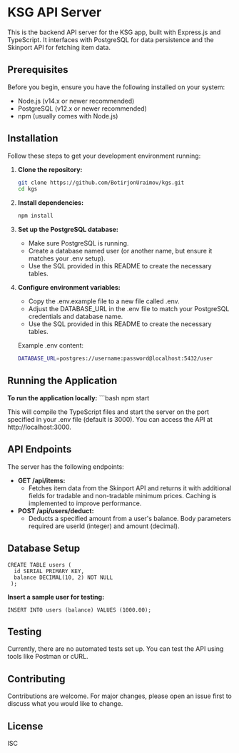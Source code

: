 # KSG API Server

This is the backend API server for the KSG app, built with Express.js and TypeScript. It interfaces with PostgreSQL for data persistence and the Skinport API for fetching item data.

## Prerequisites

Before you begin, ensure you have the following installed on your system:
- Node.js (v14.x or newer recommended)
- PostgreSQL (v12.x or newer recommended)
- npm (usually comes with Node.js)

## Installation

Follow these steps to get your development environment running:

1. **Clone the repository:**
   ```bash
   git clone https://github.com/BotirjonUraimov/kgs.git
   cd kgs

2. **Install dependencies:**
   ```bash
   npm install
   
3. **Set up the PostgreSQL database:**
   - Make sure PostgreSQL is running.
   - Create a database named user (or another name, but ensure it matches your .env setup).
   - Use the SQL provided in this README to create the necessary tables.
     
4. **Configure environment variables:**
   - Copy the .env.example file to a new file called .env.
   - Adjust the DATABASE_URL in the .env file to match your PostgreSQL credentials and database name.
   - Use the SQL provided in this README to create the necessary tables.
     
   Example .env content:
   
   ```bash
   DATABASE_URL=postgres://username:password@localhost:5432/user

## Running the Application

  **To run the application locally:**
    ```bash
    npm start

This will compile the TypeScript files and start the server on the port specified in your .env file (default is 3000). You can access the API at http://localhost:3000.

## API Endpoints

The server has the following endpoints:

- **GET /api/items:**
   - Fetches item data from the Skinport API and returns it with additional fields for tradable and non-tradable minimum prices. Caching is implemented to improve performance.
- **POST /api/users/deduct:**
   - Deducts a specified amount from a user's balance. Body parameters required are userId (integer) and amount (decimal).


## Database Setup

    
    CREATE TABLE users (
      id SERIAL PRIMARY KEY,
      balance DECIMAL(10, 2) NOT NULL
     );
  
  **Insert a sample user for testing:**
  
    
    INSERT INTO users (balance) VALUES (1000.00);

## Testing

Currently, there are no automated tests set up. You can test the API using tools like Postman or cURL.

## Contributing

Contributions are welcome. For major changes, please open an issue first to discuss what you would like to change.

## License
ISC







   
